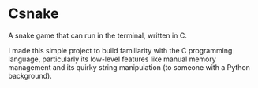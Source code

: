 # Csnake
A snake game that can run in the terminal, written in C.

I made this simple project to build familiarity with the C programming language, particularly its low-level features like manual memory management and its quirky string manipulation (to someone with a Python background).
